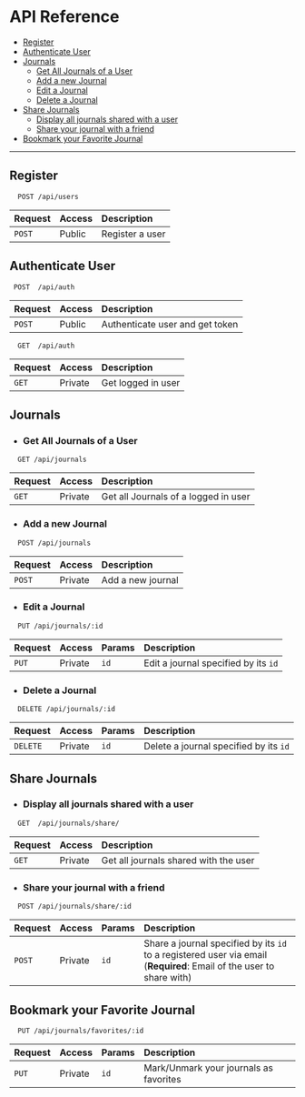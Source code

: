 # API Reference

- [Register](#register)
- [Authenticate User](#authenticate-user)
- [Journals](#journals)
	- [Get All Journals of a User](#get-all-journals-of-a-user)
	- [Add a new Journal](#add-a-new-journal)
	- [Edit a Journal](#edit-a-journal)
	- [Delete a Journal](#delete-a-journal)
- [Share Journals](#share-journals)
	- [Display all journals shared with a user](#display-all-journals-shared-with-a-user)
	- [Share your journal with a friend](#share-your-journal-with-a-friend)
- [Bookmark your Favorite Journal](#bookmark-your-favorite-journal)
---------------------------


## Register
```http
  POST /api/users
```

| Request | Access    | Description                |
| :-------- | :------- | :------------------------- |
| `POST`| Public| Register a user|
## Authenticate User
```http
 POST  /api/auth
```

| Request | Access    | Description                |
| :-------- | :------- | :------------------------- |
| `POST`| Public| Authenticate user and get token|
```http
  GET  /api/auth
```

| Request | Access    | Description                |
| :-------- | :------- | :------------------------- |
| `GET`| Private| Get logged in user|
## Journals
- ### Get All Journals of a User
```http
  GET /api/journals
```

| Request | Access    | Description                |
| :-------- | :------- | :------------------------- |
| `GET`| Private| Get all Journals of a logged in user|

- ### Add a new Journal
```http
  POST /api/journals
```

| Request | Access    | Description                |
| :-------- | :------- | :------------------------- |
| `POST`| Private| Add a new journal|
- ### Edit a Journal
```http
  PUT /api/journals/:id
```

| Request | Access    | Params| Description                |
| :-------- | :------- |:-----| :------------------------- |
| `PUT`| Private|`id`|Edit a journal specified by its `id`|
- ### Delete a Journal
```http
  DELETE /api/journals/:id
```

| Request | Access    | Params| Description                |
| :-------- | :------- |:-----| :------------------------- |
| `DELETE`| Private|`id`|Delete a journal specified by its `id`|
## Share Journals
- ### Display all journals shared with a user
```http
  GET  /api/journals/share/
```
| Request | Access    | Description                |
| :-------- | :------- | :------------------------- |
| `GET`| Private| Get all journals shared with the user|
- ### Share your journal with a friend
```http
  POST /api/journals/share/:id
```
| Request | Access    | Params| Description                |
| :-------- | :------- |:-----| :------------------------- |
| `POST`| Private|`id`|Share a journal specified by its `id` to a registered user via email (**Required**: Email of the user to share with)|

## Bookmark your Favorite Journal
```http
  PUT /api/journals/favorites/:id
```
| Request | Access    | Params| Description                |
| :-------- | :------- |:------| :------------------------- |
| `PUT`| Private|`id`|Mark/Unmark your journals as favorites|
